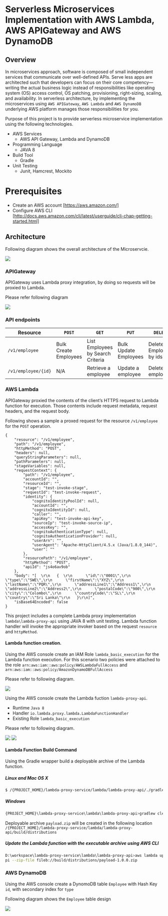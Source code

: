 # Serverless Microservices Implementation with AWS Lambda, AWS APIGateway and AWS DynamoDB

## Overview

In microservices approach, software is composed of small independent services that communicate over well-defined APIs.
Serve less apps are architected such that developers can focus on their core competency—writing the actual business logic instead of responsibilities like operating system (OS) access control, OS patching, provisioning, right-sizing, scaling, and availability.
In serverless architecture, by implementing the microservices using `AWS APIGateway`, `AWS Lambda` and `AWS DynamoDB` underlying AWS platform manages those responsibilities for you.

Purpose of this project is to provide serverless microservice implementation using the following technologies. 

-  AWS Services 
    -  AWS API Gateway, Lambda and DynamoDB
- Programming Language 
    - JAVA 8 
- Build Tool 
    - Gradle
- Unit Testing 
    - Junit, Hamcrest, Mockito 

# Prerequisites
  - Create an AWS account [https://aws.amazon.com/]
  - Configure AWS CLI [http://docs.aws.amazon.com/cli/latest/userguide/cli-chap-getting-started.html]

## Architecture

Following diagram shows the overall architecture of the Microservcie.

![](https://github.com/muditha-silva/readme-images/blob/master/lambda-proxy-service.png)

### APIGateway 

APIGateway uses Lambda proxy integration, by doing so requests will be proxied to Lambda. 

Please refer following diagram  

![](https://github.com/muditha-silva/readme-images/blob/master/apiGW.png)

### API endpoints 

| Resource | `POST` | `GET` | `PUT` | `DELETE` |
| ------ |  ------ | ------ | ------ | ------ |
| `/v1/employee` | Bulk Create Employees | List Employees by Search Criteria | Bulk Update Employees | Delete Employees by ids | 
| `/v1/employee/{id}` | N/A | Retrieve a employee | Update a employee | Delete a employee

### AWS Lambda

APIGateway proxied the contents of the client’s HTTPS request to Lambda function for execution. Those contents include request metadata, request headers, and the request body. 

Following shows a sample a proxed request for the resource `/v1/employee` for the `POST` operation.

```
{
    "resource": "/v1/employee",
    "path": "/v1/employee",
    "httpMethod": "POST",
    "headers": null,
    "queryStringParameters": null,
    "pathParameters": null,
    "stageVariables": null,
    "requestContext": {
        "path": "/v1/employee",
        "accountId": "",
        "resourceId": "",
        "stage": "test-invoke-stage",
        "requestId": "test-invoke-request",
        "identity": {
            "cognitoIdentityPoolId": null,
            "accountId": "",
            "cognitoIdentityId": null,
            "caller": "",
            "apiKey": "test-invoke-api-key",
            "sourceIp": "test-invoke-source-ip",
            "accessKey": "",
            "cognitoAuthenticationType": null,
            "cognitoAuthenticationProvider": null,
            "userArn": "",
            "userAgent": "Apache-HttpClient/4.5.x (Java/1.8.0_144)",
            "user": ""
        },
        "resourcePath": "/v1/employee",
        "httpMethod": "POST",
        "apiId": "js4o6av9ob"
    },
    "body": "[  \r\n   {  \r\n      \"id\":\"0001\",\r\n      \"type\":\"SWE\",\r\n      \"firstName\":\"XYZ\",\r\n      \"lastName\":\"PQR\",\r\n      \"addressLine1\":\"Address1\",\r\n      \"addressLine2\":\"Address2\",\r\n      \"postalCode\":\"900\",\r\n      \"city\":\"Colombo\",\r\n      \"countryCode\":\"SL\",\r\n      \"country\":\"Sri Lanka\"\r\n   }\r\n]",
    "isBase64Encoded": false
}
```

This project includes a complete Lambda proxy implementation `lambda\lambda-proxy-api` using JAVA 8 with unit testing. 
Lambda function handler will invoke the appropriate invoker based on the request `resource` and `httpMethod`.

#### Lambda function creation.

Using the AWS console create an IAM Role `lambda_basic_execution` for the Lambda function execution. For this scenario two policies were attached to the role `arn:aws:iam::aws:policy/AWSLambdaFullAccess` and `arn:aws:iam::aws:policy/AmazonDynamoDBFullAccess`

Please refer to following diagram.

![](https://github.com/muditha-silva/readme-images/blob/master/role.png)

Using the AWS console create the Lambda fuction `lambda-proxy-api`. 

- Runtime `Java 8`
- Handler `io.lambda.proxy.lambda.LambdaFunctionHandler`
- Existing Role `lambda_basic_execution`

Please refer to following diagram.

![](https://github.com/muditha-silva/readme-images/blob/master/lambda1.png)
![](https://github.com/muditha-silva/readme-images/blob/master/lambda2.png)

#### Lambda Function Build Command 

Using the Gradle wrapper build a deployable archive of the Lambda function.

#####  Linux and Mac OS X
```sh
$ /{PROJECT_HOME}/lambda-proxy-service/lambda/lambda-proxy-api/./gradlew clean build -x test --refresh-dependencies
```

#####  Windows
```sh
{PROJECT_HOME}\lambda-proxy-service\lambda\lambda-proxy-api>gradlew clean build -x test --refresh-dependencies
```

Deployable archive `payload.zip` will be created in the following location `/{PROJECT_HOME}/lambda-proxy-service/lambda/lambda-proxy-api/build/distributions`

#####  Update the Lambda function with the executable archive using AWS CLI
```sh 
D:\workspace\lambda-proxy-service\lambda\lambda-proxy-api>aws lambda update-function-code --function-name lambda-proxy-a
pi --zip-file fileb://build/distributions/payload-1.0.0.zip
```

### AWS DynamoDB 

Using the AWS console create a DynomoDB table `Employee` with Hash Key `id`, with secondary index for `type`

Following diagram shows the `Employee` table design

![](https://github.com/muditha-silva/readme-images/blob/master/EmployeeTable.png)
